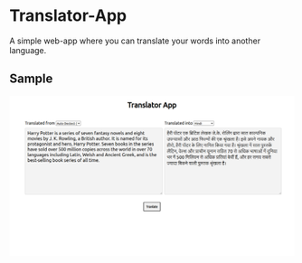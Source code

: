 # Translator-App
A simple web-app where you can translate your words into another language.

## Sample
![screenshot](https://raw.githubusercontent.com/Ipankaj07/Translator-App/main/Screenshot.png)

